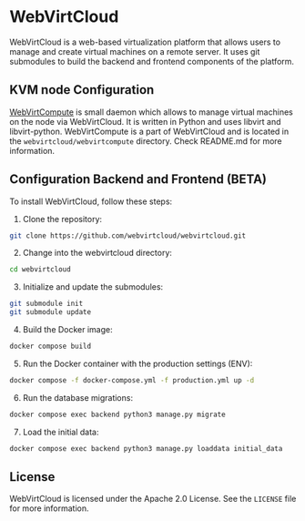 # WebVirtCloud #

WebVirtCloud is a web-based virtualization platform that allows users to manage and create virtual machines on a remote server. It uses git submodules to build the backend and frontend components of the platform.

## KVM node Configuration ##

[WebVirtCompute](https://github.com/webvirtcloud/webvirtcompute) is small daemon which allows to manage virtual machines on the node via WebVirtCloud. It is written in Python and uses libvirt and libvirt-python. WebVirtCompute is a part of WebVirtCloud and is located in the `webvirtcloud/webvirtcompute` directory. Check README.md for more information.


## Configuration Backend and Frontend (BETA) ##

To install WebVirtCloud, follow these steps:

1. Clone the repository:

```bash
git clone https://github.com/webvirtcloud/webvirtcloud.git
```

2. Change into the webvirtcloud directory:


```bash
cd webvirtcloud
```

3. Initialize and update the submodules:

```bash
git submodule init
git submodule update
```

4. Build the Docker image:
```bash
docker compose build
```

5. Run the Docker container with the production settings (ENV):
```bash
docker compose -f docker-compose.yml -f production.yml up -d
```

6. Run the database migrations:
```bash
docker compose exec backend python3 manage.py migrate
```

7. Load the initial data:
```bash
docker compose exec backend python3 manage.py loaddata initial_data
```

## License ##

WebVirtCloud is licensed under the Apache 2.0 License. See the `LICENSE` file for more information.
